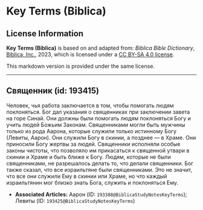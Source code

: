 # Key Terms (Biblica)

## License Information

**Key Terms (Biblica)** is based on and adapted from: _Biblica Bible Dictionary_, [Biblica, Inc.](https://www.biblica.com/), 2023, which is licensed under a [CC BY-SA 4.0 license](https://creativecommons.org/licenses/by-sa/4.0/legalcode.en).

This markdown version is provided under the same license.



--------------------------------

## Священник (id: 193415)

Человек, чья работа заключается в том, чтобы помогать людям поклоняться. Бог дал указания о священниках при заключении завета на горе Синай. Они должны были помогать людям поклоняться Богу и учить людей Божьим Законам. Священниками могли быть мужчины только из рода Аарона, которые служили только истинному Богу (Левиты, Аарон). Они служили Богу в скинии, а позднее — в Храме. Они приносили Богу жертвы за людей. Священники исполняли особые законы чистоты, что позволяло им прикасаться к священной утвари в скинии и Храме и быть ближе к Богу. Людям, которые не были священниками, не разрешалось делать то, что делали священники. Бог также сказал, что все израильтяне были священниками. Это не значит, что все они служили Ему в скинии или Храме, но что каждый израильтянин мог близко знать Бога, служить и поклоняться Ему.

* **Associated Articles:** Аарон (ID: `193388@BiblicaStudyNotesKeyTerms`); Левиты (ID: `193425@BiblicaStudyNotesKeyTerms`)

